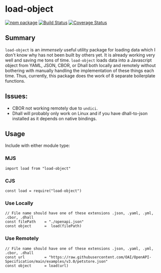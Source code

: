 # load-object

[![npm package][npm-image]][npm-url]
[![Build Status][travis-image]][travis-url]
[![Coverage Status][coveralls-image]][coveralls-url]

## Summary

`load-object` is an *immensely* useful utility package for loading data which I don't know why has not been built by others yet. It is already working very well and saving me tons of time. `load-object` loads data into a Javascript object from YAML, JSON, CBOR, or Dhall both locally and remotely without bothering with manually handling the implementation of these things each time. Thus, currently, this package does the work of 8 separate boilerplate functions. 

## Issues:
- CBOR not working remotely due to `undici`.
- Dhall will probably only work on Linux and if you have dhall-to-json installed as it depends on native bindings.

## Usage

Include with either module type:

### MJS
``` node
import load from "load-object"
```
### CJS
``` node
const load = require("load-object")
```

### Use Locally
```node
// File name should have one of these extensions .json, .yaml, .yml, .cbor, .dhall
const filePath    = "./openapi.json"
const object      =  load(filePath)
```

### Use Remotely
```node
// File name should have one of these extensions .json, .yaml, .yml, .cbor, .dhall
const url         = "https://raw.githubusercontent.com/OAI/OpenAPI-Specification/main/examples/v3.0/petstore.json"
const object      = load(url)
```

[npm-image]:https://img.shields.io/npm/v/load-object.svg
[npm-url]:http://npmjs.org/package/load-object
[travis-image]:https://travis-ci.com/mithrayls/js-load-object.svg?branch=master
[travis-url]:https://travis-ci.com/mithrayls/js-load-object
[coveralls-image]:https://coveralls.io/repos/github/mithrayls/js-load-object/badge.svg?branch=master
[coveralls-url]:https://coveralls.io/github/mithrayls/js-load-object?branch=master
